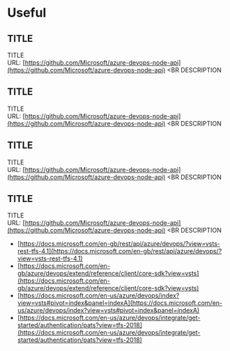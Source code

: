 # Useful

## TITLE

TITLE <BR>
URL: [https://github.com/Microsoft/azure-devops-node-api](https://github.com/Microsoft/azure-devops-node-api) <BR
DESCRIPTION <BR>

## TITLE

TITLE <BR>
URL: [https://github.com/Microsoft/azure-devops-node-api](https://github.com/Microsoft/azure-devops-node-api) <BR
DESCRIPTION <BR>

## TITLE

TITLE <BR>
URL: [https://github.com/Microsoft/azure-devops-node-api](https://github.com/Microsoft/azure-devops-node-api) <BR
DESCRIPTION <BR>

## TITLE

TITLE <BR>
URL: [https://github.com/Microsoft/azure-devops-node-api](https://github.com/Microsoft/azure-devops-node-api) <BR
DESCRIPTION <BR>

* [https://docs.microsoft.com/en-gb/rest/api/azure/devops/?view=vsts-rest-tfs-4.1](https://docs.microsoft.com/en-gb/rest/api/azure/devops/?view=vsts-rest-tfs-4.1)
* [https://docs.microsoft.com/en-gb/azure/devops/extend/reference/client/core-sdk?view=vsts](https://docs.microsoft.com/en-gb/azure/devops/extend/reference/client/core-sdk?view=vsts)
* [https://docs.microsoft.com/en-us/azure/devops/index?view=vsts#pivot=index&panel=indexA](https://docs.microsoft.com/en-us/azure/devops/index?view=vsts#pivot=index&panel=indexA)
* [https://docs.microsoft.com/en-us/azure/devops/integrate/get-started/authentication/pats?view=tfs-2018](https://docs.microsoft.com/en-us/azure/devops/integrate/get-started/authentication/pats?view=tfs-2018)